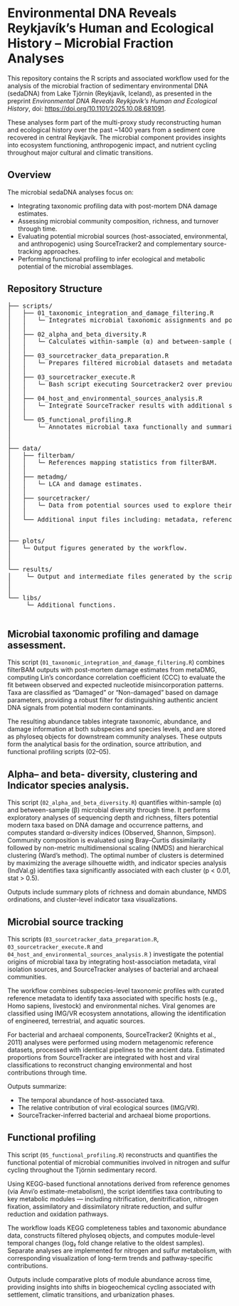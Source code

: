 # Environmental DNA Reveals Reykjavík’s Human and Ecological History – Microbial Fraction Analyses

This repository contains the R scripts and associated workflow used for the analysis of the microbial fraction of sedimentary environmental DNA (sedaDNA) from Lake Tjörnin (Reykjavík, Iceland), as presented in the preprint *Environmental DNA Reveals Reykjavík’s Human and Ecological History*, doi: https://doi.org/10.1101/2025.10.08.681091.


These analyses form part of the multi-proxy study reconstructing human and ecological history over the past ~1400 years from a sediment core recovered in central Reykjavík. The microbial component provides insights into ecosystem functioning, anthropogenic impact, and nutrient cycling throughout major cultural and climatic transitions.


## Overview

The microbial sedaDNA analyses focus on:
- Integrating taxonomic profiling data with post-mortem DNA damage estimates.
- Assessing microbial community composition, richness, and turnover through time.
- Evaluating potential microbial sources (host-associated, environmental, and anthropogenic) using SourceTracker2 and complementary source-tracking approaches.
- Performing functional profiling to infer ecological and metabolic potential of the microbial assemblages.


## Repository Structure

<pre lang="markdown">
├── scripts/
│   ├── 01_taxonomic_integration_and_damage_filtering.R
│   │   └─ Integrates microbial taxonomic assignments and post-mortem DNA damage patterns.
│   │
│   ├── 02_alpha_and_beta_diversity.R
│   │   └─ Calculates within-sample (α) and between-sample (β) diversity, NMDS, Indval, etc.
│   │
│   ├── 03_sourcetracker_data_preparation.R
│   │   └─ Prepares filtered microbial datasets and metadata for SourceTracker2 source–sink modelling.
│	│
│   ├── 03_sourcetracker_execute.R
│   │   └─ Bash script executing Sourcetracker2 over previously generated files.
│   │
│   ├── 04_host_and_environmental_sources_analysis.R
│   │   └─ Integrate SourceTracker results with additional source-tracking approaches.
│   │
│   └── 05_functional_profiling.R
│       └─ Annotates microbial taxa functionally and summarizes temporal shifts in ecological functions.
│
│
├── data/
│   ├── filterbam/
│   │   └─ References mapping statistics from filterBAM.
│   │
│   ├── metadmg/
│   │   └─ LCA and damage estimates.
│   │
│   ├── sourcetracker/
│   │   └─ Data from potential sources used to explore their potential contribution into sink samples.
│   │
│   └── Additional input files including: metadata, references' functional annotation, isolation source for selected reference, etc.
│
│
├── plots/
│   └─ Output figures generated by the workflow.
│
│
└── results/
│    └─ Output and intermediate files generated by the scripts (e.g., filtered tables, Sourcetracker results).
│
│
└── libs/
     └─ Additional functions.

</pre>




## Microbial taxonomic profiling and damage assessment.

This script (```01_taxonomic_integration_and_damage_filtering.R```) combines filterBAM outputs with post-mortem damage estimates from metaDMG, computing Lin’s concordance correlation coefficient (CCC) to evaluate the fit between observed and expected nucleotide misincorporation patterns. Taxa are classified as “Damaged” or “Non-damaged” based on damage parameters, providing a robust filter for distinguishing authentic ancient DNA signals from potential modern contaminants.

The resulting abundance tables integrate taxonomic, abundance, and damage information at both subspecies and species levels, and are stored as phyloseq objects for downstream community analyses.
These outputs form the analytical basis for the ordination, source attribution, and functional profiling scripts (02–05).

## Alpha– and beta- diversity, clustering and Indicator species analysis.

This script (```02_alpha_and_beta_diversity.R```) quantifies within-sample (α) and between-sample (β) microbial diversity through time. It performs exploratory analyses of sequencing depth and richness, filters potential modern taxa based on DNA damage and occurrence patterns, and computes standard α-diversity indices (Observed, Shannon, Simpson). Community composition is evaluated using Bray–Curtis dissimilarity followed by non-metric multidimensional scaling (NMDS) and hierarchical clustering (Ward’s method).
The optimal number of clusters is determined by maximizing the average silhouette width, and indicator species analysis (IndVal.g) identifies taxa significantly associated with each cluster (p < 0.01, stat > 0.5).

Outputs include summary plots of richness and domain abundance, NMDS ordinations, and cluster-level indicator taxa visualizations.


## Microbial source tracking

This scripts (```03_sourcetracker_data_preparation.R```, ```03_sourcetracker_execute.R``` and ```04_host_and_environmental_sources_analysis.R```
) investigate the potential origins of microbial taxa by integrating host-association metadata, viral isolation sources, and SourceTracker analyses of bacterial and archaeal communities.

The workflow combines subspecies-level taxonomic profiles with curated reference metadata to identify taxa associated with specific hosts (e.g., Homo sapiens, livestock) and environmental niches. Viral genomes are classified using IMG/VR ecosystem annotations, allowing the identification of engineered, terrestrial, and aquatic sources.

For bacterial and archaeal components, SourceTracker2 (Knights et al., 2011) analyses were performed using modern metagenomic reference datasets, processed with identical pipelines to the ancient data. Estimated proportions from SourceTracker are integrated with host and viral classifications to reconstruct changing environmental and host contributions through time.

Outputs summarize:
-	The temporal abundance of host-associated taxa.
-	The relative contribution of viral ecological sources (IMG/VR).
-	SourceTracker-inferred bacterial and archaeal biome proportions.


## Functional profiling
This script (```05_functional_profiling.R```) reconstructs and quantifies the functional potential of microbial communities involved in nitrogen and sulfur cycling throughout the Tjörnin sedimentary record.

Using KEGG-based functional annotations derived from reference genomes (via Anvi’o estimate-metabolism), the script identifies taxa contributing to key metabolic modules — including nitrification, denitrification, nitrogen fixation, assimilatory and dissimilatory nitrate reduction, and sulfur reduction and oxidation pathways.

The workflow loads KEGG completeness tables and taxonomic abundance data, constructs filtered phyloseq objects, and computes module-level temporal changes (log₂ fold change relative to the oldest samples).
Separate analyses are implemented for nitrogen and sulfur metabolism, with corresponding visualization of long-term trends and pathway-specific contributions.

Outputs include comparative plots of module abundance across time, providing insights into shifts in biogeochemical cycling associated with settlement, climatic transitions, and urbanization phases.